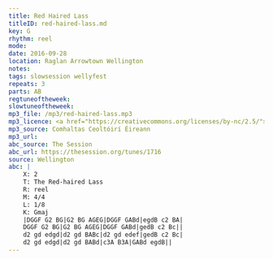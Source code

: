 ```yaml
---
title: Red Haired Lass
titleID: red-haired-lass.md
key: G
rhythm: reel
mode:
date: 2016-09-28
location: Raglan Arrowtown Wellington
notes:
tags: slowsession wellyfest
repeats: 3
parts: AB
regtuneoftheweek:
slowtuneoftheweek:
mp3_file: /mp3/red-haired-lass.mp3
mp3_licence: <a href="https://creativecommons.org/licenses/by-nc/2.5/">CC-BY-NC-2.5</a>
mp3_source: Comhaltas Ceoltóirí Éireann
mp3_url:
abc_source: The Session
abc_url: https://thesession.org/tunes/1716
source: Wellington
abc: |
    X: 2
    T: The Red-haired Lass
    R: reel
    M: 4/4
    L: 1/8
    K: Gmaj
    |DGGF G2 BG|G2 BG AGEG|DGGF GABd|egdB c2 BA|
    DGGF G2 BG|G2 BG AGEG|DGGF GABd|gedB c2 Bc||
    d2 gd edgd|d2 gd BABc|d2 gd edef|gedB c2 Bc|
    d2 gd edgd|d2 gd BABd|c3A B3A|GABd egdB||
---
```

